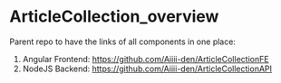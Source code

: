 # ArticleCollection_overview

Parent repo to have the links of all components in one place:
1. Angular Frontend: https://github.com/Aiiii-den/ArticleCollectionFE
2. NodeJS Backend: https://github.com/Aiiii-den/ArticleCollectionAPI
